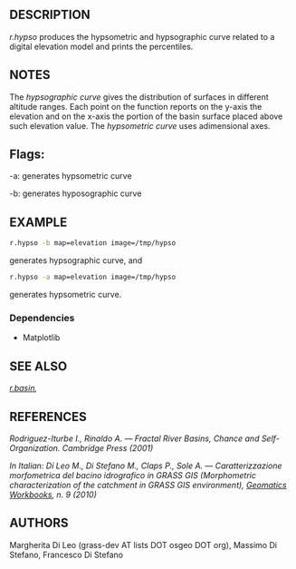 ## DESCRIPTION

*r.hypso* produces the hypsometric and hypsographic curve related to a
digital elevation model and prints the percentiles.

## NOTES

The *hypsographic curve* gives the distribution of surfaces in different
altitude ranges. Each point on the function reports on the y-axis the
elevation and on the x-axis the portion of the basin surface placed
above such elevation value. The *hypsometric curve* uses adimensional
axes.

## Flags:

\-a: generates hypsometric curve

\-b: generates hyposographic curve

## EXAMPLE

```sh
r.hypso -b map=elevation image=/tmp/hypso
```

generates hypsographic curve, and

```sh
r.hypso -a map=elevation image=/tmp/hypso
```

generates hypsometric curve.

### Dependencies

- Matplotlib

## SEE ALSO

*[r.basin](https://grass.osgeo.org/grass-stable/manuals/r.basin.html),*

## REFERENCES

*Rodriguez-Iturbe I., Rinaldo A. — Fractal River Basins, Chance and
Self-Organization. Cambridge Press (2001)*

*In Italian: Di Leo M., Di Stefano M., Claps P., Sole A. —
Caratterizzazione morfometrica del bacino idrografico in GRASS GIS
(Morphometric characterization of the catchment in GRASS GIS
environment), [Geomatics
Workbooks](https://www.geolab.polimi.it/volume-9/), n. 9 (2010)*

## AUTHORS

Margherita Di Leo (grass-dev AT lists DOT osgeo DOT org), Massimo Di
Stefano, Francesco Di Stefano
